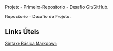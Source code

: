 Projeto - Primeiro-Repositorio - Desafio Git/GitHub.

Repositorio - Desafio de Projeto.

## Links Úteis
[Sintaxe Básica Markdown](https://www.markdownguide.org/basic-syntax)
